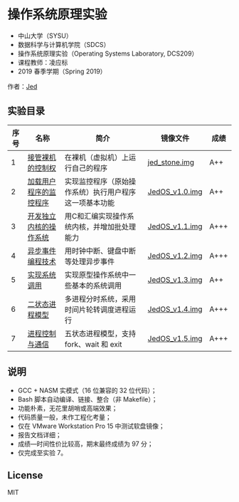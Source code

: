 # 操作系统原理实验

*   中山大学（SYSU）
*   数据科学与计算机学院（SDCS）
*   操作系统原理实验（Operating Systems Laboratory, DCS209）
*   课程教师：凌应标
*   2019 春季学期（Spring 2019）

作者：[Jed](https://www.jeddd.com/)



## 实验目录

| 序号 | 名称                                                   | 简介                                                   | 镜像文件                                                     | 成绩 |
| ---- | ------------------------------------------------------ | ------------------------------------------------------ | ------------------------------------------------------------ | ---- |
| 1    | [接管裸机的控制权](项目1_接管裸机的控制权)             | 在裸机（虚拟机）上运行自己的程序                       | [jed_stone.img](项目1_接管裸机的控制权/jed_stone.img?raw=true) | A++  |
| 2    | [加载用户程序的监控程序](项目2_加载用户程序的监控程序) | 实现监控程序（原始操作系统）执行用户程序这一项基本功能 | [JedOS_v1.0.img](项目2_加载用户程序的监控程序/JedOS_v1.0.img?raw=true) | A++  |
| 3    | [开发独立内核的操作系统](项目3_开发独立内核的操作系统) | 用C和汇编实现操作系统内核，并增加批处理能力            | [JedOS_v1.1.img](项目3_开发独立内核的操作系统/JedOS_v1.1.img?raw=true) | A+++ |
| 4    | [异步事件编程技术](项目4_异步事件编程技术)             | 用时钟中断、键盘中断等处理异步事件                     | [JedOS_v1.2.img](项目4_异步事件编程技术/JedOS_v1.2.img?raw=true) | A+++ |
| 5    | [实现系统调用](项目5_实现系统调用)                     | 实现原型操作系统中一些基本的系统调用                   | [JedOS_v1.3.img](项目5_实现系统调用/JedOS_v1.3.img?raw=true) | A++  |
| 6    | [二状态进程模型](项目6_二状态进程模型)                 | 多进程分时系统，采用时间片轮转调度进程运行             | [JedOS_v1.4.img](项目6_二状态进程模型/JedOS_v1.4.img?raw=true) | A+++ |
| 7    | [进程控制与通信](项目7_进程控制与通信)                 | 五状态进程模型，支持 fork、wait 和 exit                | [JedOS_v1.5.img](项目7_进程控制与通信/JedOS_v1.5.img?raw=true) | A+++ |



## 说明

* GCC + NASM 实模式（16 位兼容的 32 位代码）；
* Bash 脚本自动编译、链接、整合（非 Makefile）；
* 功能朴素，无花里胡哨或高端效果；
* 代码质量一般，未作工程化考量；
* 仅在 VMware Workstation Pro 15 中测试软盘镜像；
* 报告文档详细；
* 成绩—时间性价比较高，期末最终成绩为 97 分；
* 仅完成至实验 7。



## License

MIT
